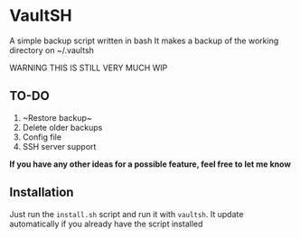 # VaultSH

A simple backup script written in bash
It makes a backup of the working directory on ~/.vaultsh

WARNING THIS IS STILL VERY MUCH WIP

## TO-DO

1. ~Restore backup~
2. Delete older backups
3. Config file
4. SSH server support

**If you have any other ideas for a possible feature, feel free to let me know**

## Installation
Just run the ```install.sh``` script and run it with ```vaultsh```.
It update automatically if you already have the script installed

